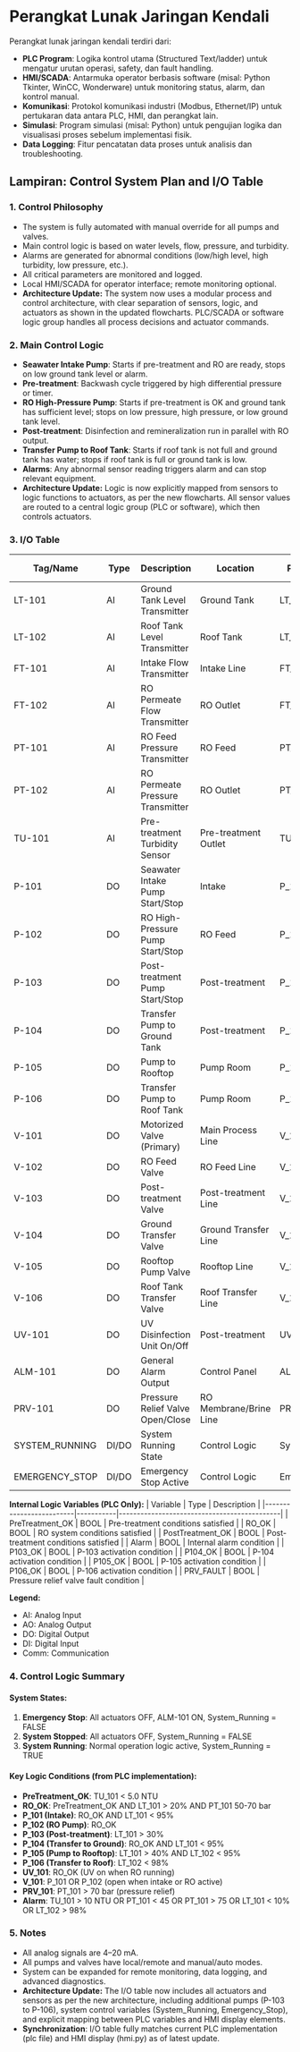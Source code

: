 # Perangkat Lunak Jaringan Kendali

Perangkat lunak jaringan kendali terdiri dari:
- **PLC Program**: Logika kontrol utama (Structured Text/ladder) untuk mengatur urutan operasi, safety, dan fault handling.
- **HMI/SCADA**: Antarmuka operator berbasis software (misal: Python Tkinter, WinCC, Wonderware) untuk monitoring status, alarm, dan kontrol manual.
- **Komunikasi**: Protokol komunikasi industri (Modbus, Ethernet/IP) untuk pertukaran data antara PLC, HMI, dan perangkat lain.
- **Simulasi**: Program simulasi (misal: Python) untuk pengujian logika dan visualisasi proses sebelum implementasi fisik.
- **Data Logging**: Fitur pencatatan data proses untuk analisis dan troubleshooting.

## Lampiran: Control System Plan and I/O Table

### 1. Control Philosophy
- The system is fully automated with manual override for all pumps and valves.
- Main control logic is based on water levels, flow, pressure, and turbidity.
- Alarms are generated for abnormal conditions (low/high level, high turbidity, low pressure, etc.).
- All critical parameters are monitored and logged.
- Local HMI/SCADA for operator interface; remote monitoring optional.
- **Architecture Update:** The system now uses a modular process and control architecture, with clear separation of sensors, logic, and actuators as shown in the updated flowcharts. PLC/SCADA or software logic group handles all process decisions and actuator commands.

### 2. Main Control Logic
- **Seawater Intake Pump**: Starts if pre-treatment and RO are ready, stops on low ground tank level or alarm.
- **Pre-treatment**: Backwash cycle triggered by high differential pressure or timer.
- **RO High-Pressure Pump**: Starts if pre-treatment is OK and ground tank has sufficient level; stops on low pressure, high pressure, or low ground tank level.
- **Post-treatment**: Disinfection and remineralization run in parallel with RO output.
- **Transfer Pump to Roof Tank**: Starts if roof tank is not full and ground tank has water; stops if roof tank is full or ground tank is low.
- **Alarms**: Any abnormal sensor reading triggers alarm and can stop relevant equipment.
- **Architecture Update:** Logic is now explicitly mapped from sensors to logic functions to actuators, as per the new flowcharts. All sensor values are routed to a central logic group (PLC or software), which then controls actuators.

### 3. I/O Table
| Tag/Name                | Type      | Description                                 | Location                | PLC Variable    | HMI Display |
|-------------------------|-----------|---------------------------------------------|-------------------------|-----------------|-------------|
| LT-101                  | AI        | Ground Tank Level Transmitter               | Ground Tank             | LT_101          | ground      |
| LT-102                  | AI        | Roof Tank Level Transmitter                 | Roof Tank               | LT_102          | roof        |
| FT-101                  | AI        | Intake Flow Transmitter                     | Intake Line             | FT_101          | (not displayed) |
| FT-102                  | AI        | RO Permeate Flow Transmitter                | RO Outlet               | FT_102          | (not displayed) |
| PT-101                  | AI        | RO Feed Pressure Transmitter                | RO Feed                 | PT_101          | press       |
| PT-102                  | AI        | RO Permeate Pressure Transmitter            | RO Outlet               | PT_102          | (not displayed) |
| TU-101                  | AI        | Pre-treatment Turbidity Sensor              | Pre-treatment Outlet    | TU_101          | turb        |
| P-101                   | DO        | Seawater Intake Pump Start/Stop             | Intake                  | P_101           | intake      |
| P-102                   | DO        | RO High-Pressure Pump Start/Stop            | RO Feed                 | P_102           | ro          |
| P-103                   | DO        | Post-treatment Pump Start/Stop              | Post-treatment          | P_103           | p103        |
| P-104                   | DO        | Transfer Pump to Ground Tank                | Post-treatment          | P_104           | p104        |
| P-105                   | DO        | Pump to Rooftop                             | Pump Room               | P_105           | p105        |
| P-106                   | DO        | Transfer Pump to Roof Tank                  | Pump Room               | P_106           | p106        |
| V-101                   | DO        | Motorized Valve (Primary)                   | Main Process Line       | V_101           | v101        |
| V-102                   | DO        | RO Feed Valve                               | RO Feed Line            | V_102           | (not displayed) |
| V-103                   | DO        | Post-treatment Valve                        | Post-treatment Line     | V_103           | (not displayed) |
| V-104                   | DO        | Ground Transfer Valve                       | Ground Transfer Line    | V_104           | (not displayed) |
| V-105                   | DO        | Rooftop Pump Valve                          | Rooftop Line            | V_105           | (not displayed) |
| V-106                   | DO        | Roof Tank Transfer Valve                    | Roof Transfer Line      | V_106           | (not displayed) |
| UV-101                  | DO        | UV Disinfection Unit On/Off                 | Post-treatment          | UV_101          | uv101       |
| ALM-101                 | DO        | General Alarm Output                        | Control Panel           | ALM_101         | alm101      |
| PRV-101                 | DO        | Pressure Relief Valve Open/Close            | RO Membrane/Brine Line  | PRV_101         | prv101      |
| SYSTEM_RUNNING          | DI/DO     | System Running State                        | Control Logic           | System_Running  | step        |
| EMERGENCY_STOP          | DI/DO     | Emergency Stop Active                       | Control Logic           | Emergency_Stop  | step        |

**Internal Logic Variables (PLC Only):**
| Variable                | Type      | Description                                 |
|-------------------------|-----------|---------------------------------------------|
| PreTreatment_OK         | BOOL      | Pre-treatment conditions satisfied          |
| RO_OK                   | BOOL      | RO system conditions satisfied              |
| PostTreatment_OK        | BOOL      | Post-treatment conditions satisfied         |
| Alarm                   | BOOL      | Internal alarm condition                    |
| P103_OK                 | BOOL      | P-103 activation condition                  |
| P104_OK                 | BOOL      | P-104 activation condition                  |
| P105_OK                 | BOOL      | P-105 activation condition                  |
| P106_OK                 | BOOL      | P-106 activation condition                  |
| PRV_FAULT               | BOOL      | Pressure relief valve fault condition       |

**Legend:**
- AI: Analog Input
- AO: Analog Output  
- DO: Digital Output
- DI: Digital Input
- Comm: Communication

### 4. Control Logic Summary

#### System States:
1. **Emergency Stop**: All actuators OFF, ALM-101 ON, System_Running = FALSE
2. **System Stopped**: All actuators OFF, System_Running = FALSE  
3. **System Running**: Normal operation logic active, System_Running = TRUE

#### Key Logic Conditions (from PLC implementation):
- **PreTreatment_OK**: TU_101 < 5.0 NTU
- **RO_OK**: PreTreatment_OK AND LT_101 > 20% AND PT_101 50-70 bar
- **P_101 (Intake)**: RO_OK AND LT_101 < 95%
- **P_102 (RO Pump)**: RO_OK
- **P_103 (Post-treatment)**: LT_101 > 30%
- **P_104 (Transfer to Ground)**: RO_OK AND LT_101 < 95%
- **P_105 (Pump to Rooftop)**: LT_101 > 40% AND LT_102 < 95%
- **P_106 (Transfer to Roof)**: LT_102 < 98%
- **UV_101**: RO_OK (UV on when RO running)
- **V_101**: P_101 OR P_102 (open when intake or RO active)
- **PRV_101**: PT_101 > 70 bar (pressure relief)
- **Alarm**: TU_101 > 10 NTU OR PT_101 < 45 OR PT_101 > 75 OR LT_101 < 10% OR LT_102 > 98%

### 5. Notes
- All analog signals are 4–20 mA.
- All pumps and valves have local/remote and manual/auto modes.
- System can be expanded for remote monitoring, data logging, and advanced diagnostics.
- **Architecture Update:** The I/O table now includes all actuators and sensors as per the new architecture, including additional pumps (P-103 to P-106), system control variables (System_Running, Emergency_Stop), and explicit mapping between PLC variables and HMI display elements.
- **Synchronization**: I/O table fully matches current PLC implementation (plc file) and HMI display (hmi.py) as of latest update.
